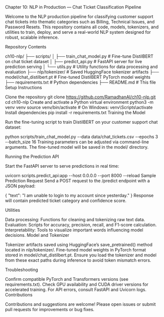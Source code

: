 
Chapter 10: NLP in Production — Chat Ticket Classification Pipeline

Welcome to the NLP production pipeline for classifying customer support chat tickets into thematic categories such as Billing, Technical Issues, and Password Resets. This repository contains all code, models, tokenizers, and utilities to train, deploy, and serve a real-world NLP system designed for robust, scalable inference.

Repository Contents

ch10-nlp/
├── scripts/
│   ├── train_chat_model.py         # Fine-tune DistilBERT on chat ticket dataset
│   ├── predict_api.py              # FastAPI server for live prediction serving
│   └── utils.py                   # Utility functions for data processing and evaluation
├── nlp/tokenizer/                 # Saved HuggingFace tokenizer artifacts
├── model/chat_distilbert.pt       # Fine-tuned DistilBERT PyTorch model weights
├── requirements.txt               # Python dependencies
├── README.md                     # This file
Setup Instructions

Clone the repository
git clone https://github.com/RamadhanAI/ch10-nlp.git
cd ch10-nlp
Create and activate a Python virtual environment
python3 -m venv venv
source venv/bin/activate   # On Windows: venv\Scripts\activate
Install dependencies
pip install -r requirements.txt
Training the Model

Run the fine-tuning script to train DistilBERT on your customer support chat dataset:

python scripts/train_chat_model.py --data data/chat_tickets.csv --epochs 3 --batch_size 16
Training parameters can be adjusted via command-line arguments. The fine-tuned model will be saved in the model/ directory.

Running the Prediction API

Start the FastAPI server to serve predictions in real time:

uvicorn scripts.predict_api:app --host 0.0.0.0 --port 8000 --reload
Sample Prediction Request
Send a POST request to the /predict endpoint with a JSON payload:

{
  "text": "I am unable to login to my account since yesterday."
}
Response will contain predicted ticket category and confidence score.

Utilities

Data processing: Functions for cleaning and tokenizing raw text data.
Evaluation: Scripts for accuracy, precision, recall, and F1-score calculation.
Interpretability: Tools to visualize important words influencing model decisions.
Model and Tokenizer

Tokenizer artifacts saved using HuggingFace’s save_pretrained() method located in nlp/tokenizer/.
Fine-tuned model weights in PyTorch format stored in model/chat_distilbert.pt.
Ensure you load the tokenizer and model from these exact paths during inference to avoid token mismatch errors.

Troubleshooting

Confirm compatible PyTorch and Transformers versions (see requirements.txt).
Check GPU availability and CUDA driver versions for accelerated training.
For API errors, consult FastAPI and Uvicorn logs.
Contributions

Contributions and suggestions are welcome! Please open issues or submit pull requests for improvements or bug fixes.



